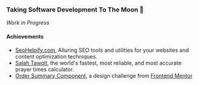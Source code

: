 ### Taking Software Development To The Moon 🌙

<!--
**devshot-dotcom/devshot-dotcom** is a ✨ _special_ ✨ repository because its `README.md` (this file) appears on your GitHub profile.
Here are some ideas to get you started:
-->

*Work in Progress*

#### Achievements
- [SeoHelpify.com](https://www.seohelpify.com/), Alluring SEO tools and utilities for your websites and content optimization techniques.
- [Salah Tawqit](devshot-dotcom.github.io/salah-tawqit/), the world's fastest, most reliable, and most accurate prayer times calculator.
- [Order Summary Component](https://devshot-dotcom.github.io/order-summary-component/), a design challenge from [Frontend Mentor](https://www.frontendmentor.io)

